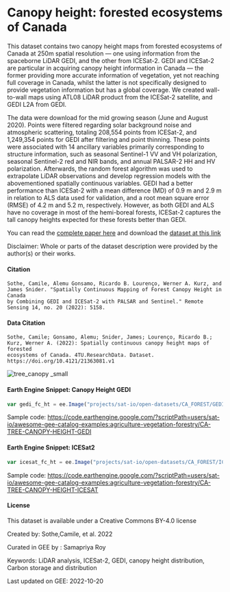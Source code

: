 # Canopy height: forested ecosystems of Canada

This dataset contains two canopy height maps from forested ecosystems of Canada at 250m spatial resolution — one using information from the spaceborne LiDAR GEDI, and the other from ICESat-2. GEDI and ICESat-2 are particular in acquiring canopy height information in Canada — the former providing more accurate information of vegetation, yet not reaching full coverage in Canada, whilst the latter is not specifically designed to provide vegetation information but has a global coverage. We created wall-to-wall maps using ATL08 LiDAR product from the ICESat-2 satellite, and GEDI L2A from GEDI.

The data were download for the mid growing season (June and August 2020). Points were filtered regarding solar background noise and atmospheric scattering, totaling 208,554 points from ICESat-2, and 1,249,354 points for GEDI after filtering and point thinning. These points were associated with 14 ancillary variables primarily corresponding to structure information, such as seasonal Sentinel-1 VV and VH polarization, seasonal Sentinel-2 red and NIR bands, and annual PALSAR-2 HH and HV polarization. Afterwards, the random forest algorithm was used to extrapolate LiDAR observations and develop regression models with the abovementioned spatially continuous variables. GEDI had a better performance than ICESat-2 with a mean difference (MD) of 0.9 m and 2.9 m in relation to ALS data used for validation, and a root mean square error (RMSE) of 4.2 m and 5.2 m, respectively. However, as both GEDI and ALS have no coverage in most of the hemi-boreal forests, ICESat-2 captures the tall canopy heights expected for these forests better than GEDI.

You can read the [complete paper here](https://www.mdpi.com/2072-4292/14/20/5158) and download the [dataset at this link](https://data.4tu.nl/articles/dataset/Spatially_continuous_canopy_height_maps_of_forested_ecosystems_of_Canada/21363081/1)

Disclaimer: Whole or parts of the dataset description were provided by the author(s) or their works.

#### Citation

```
Sothe, Camile, Alemu Gonsamo, Ricardo B. Lourenço, Werner A. Kurz, and James Snider. "Spatially Continuous Mapping of Forest Canopy Height in Canada
by Combining GEDI and ICESat-2 with PALSAR and Sentinel." Remote Sensing 14, no. 20 (2022): 5158.
```

#### Data Citation

```
Sothe, Camile; Gonsamo, Alemu; Snider, James; Lourenço, Ricardo B.; Kurz, Werner A. (2022): Spatially continuous canopy height maps of forested
ecosystems of Canada. 4TU.ResearchData. Dataset. https://doi.org/10.4121/21363081.v1
```

![tree_canopy _small](https://user-images.githubusercontent.com/6677629/197342366-149bd4cf-feb3-4602-804f-2065468f3214.gif)


#### Earth Engine Snippet: Canopy Height GEDI

```js
var gedi_fc_ht = ee.Image("projects/sat-io/open-datasets/CA_FOREST/GEDI_forest_canopy_height_250m_v1");
```

Sample code: https://code.earthengine.google.com/?scriptPath=users/sat-io/awesome-gee-catalog-examples:agriculture-vegetation-forestry/CA-TREE-CANOPY-HEIGHT-GEDI

#### Earth Engine Snippet: ICESat2

```js
var icesat_fc_ht = ee.Image("projects/sat-io/open-datasets/CA_FOREST/ICESat2_forest_canopy_height_250m_v1");
```

Sample code: https://code.earthengine.google.com/?scriptPath=users/sat-io/awesome-gee-catalog-examples:agriculture-vegetation-forestry/CA-TREE-CANOPY-HEIGHT-ICESAT


#### License
This dataset is available under a Creative Commons BY-4.0 license

Created by: Sothe,Camile, et al. 2022

Curated in GEE by : Samapriya Roy

Keywords: LiDAR analysis, ICESat-2, GEDI, canopy height distribution, Carbon storage and distribution

Last updated on GEE: 2022-10-20
